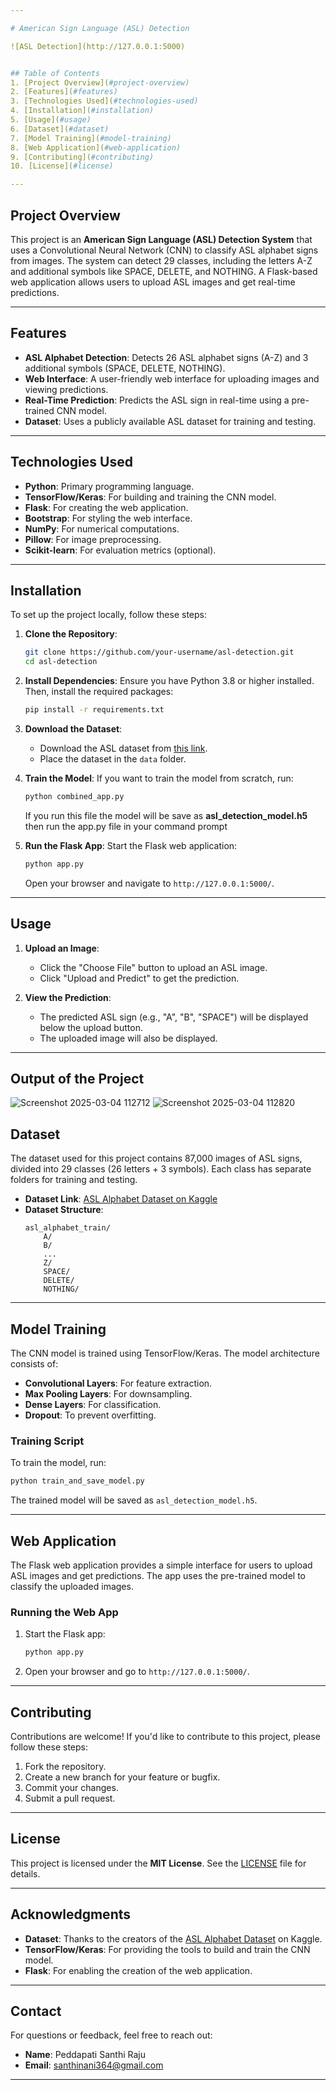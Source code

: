 ```yaml
---

# American Sign Language (ASL) Detection

![ASL Detection](http://127.0.0.1:5000)  


## Table of Contents
1. [Project Overview](#project-overview)
2. [Features](#features)
3. [Technologies Used](#technologies-used)
4. [Installation](#installation)
5. [Usage](#usage)
6. [Dataset](#dataset)
7. [Model Training](#model-training)
8. [Web Application](#web-application)
9. [Contributing](#contributing)
10. [License](#license)

---
```


## Project Overview
This project is an **American Sign Language (ASL) Detection System** that uses a Convolutional Neural Network (CNN) to classify ASL alphabet signs from images. The system can detect 29 classes, including the letters A-Z and additional symbols like SPACE, DELETE, and NOTHING. A Flask-based web application allows users to upload ASL images and get real-time predictions.

---

## Features
- **ASL Alphabet Detection**: Detects 26 ASL alphabet signs (A-Z) and 3 additional symbols (SPACE, DELETE, NOTHING).
- **Web Interface**: A user-friendly web interface for uploading images and viewing predictions.
- **Real-Time Prediction**: Predicts the ASL sign in real-time using a pre-trained CNN model.
- **Dataset**: Uses a publicly available ASL dataset for training and testing.

---

## Technologies Used
- **Python**: Primary programming language.
- **TensorFlow/Keras**: For building and training the CNN model.
- **Flask**: For creating the web application.
- **Bootstrap**: For styling the web interface.
- **NumPy**: For numerical computations.
- **Pillow**: For image preprocessing.
- **Scikit-learn**: For evaluation metrics (optional).

---

## Installation
To set up the project locally, follow these steps:

1. **Clone the Repository**:
   ```bash
   git clone https://github.com/your-username/asl-detection.git
   cd asl-detection
   ```

2. **Install Dependencies**:
   Ensure you have Python 3.8 or higher installed. Then, install the required packages:
   ```bash
   pip install -r requirements.txt
   ```

3. **Download the Dataset**:
   - Download the ASL dataset from [this link](https://www.kaggle.com/datasets/grassknoted/asl-alphabet).
   - Place the dataset in the `data` folder.

4. **Train the Model**:
   If you want to train the model from scratch, run:
   ```bash
   python combined_app.py
   ```
   If you run this file the model will be save as **asl_detection_model.h5** then run the app.py file in your command prompt

5. **Run the Flask App**:
   Start the Flask web application:
   ```bash
   python app.py
   ```
   Open your browser and navigate to `http://127.0.0.1:5000/`.

---

## Usage
1. **Upload an Image**:
   - Click the "Choose File" button to upload an ASL image.
   - Click "Upload and Predict" to get the prediction.

2. **View the Prediction**:
   - The predicted ASL sign (e.g., "A", "B", "SPACE") will be displayed below the upload button.
   - The uploaded image will also be displayed.

---

## Output of the Project
![Screenshot 2025-03-04 112712](https://github.com/user-attachments/assets/13ccc05d-1309-4c93-997a-b8039566dc8c)
![Screenshot 2025-03-04 112820](https://github.com/user-attachments/assets/3009f54c-56a4-4e6c-88e9-e2573d5544b9)



## Dataset
The dataset used for this project contains 87,000 images of ASL signs, divided into 29 classes (26 letters + 3 symbols). Each class has separate folders for training and testing.

- **Dataset Link**: [ASL Alphabet Dataset on Kaggle](https://www.kaggle.com/datasets/grassknoted/asl-alphabet)
- **Dataset Structure**:
  ```
  asl_alphabet_train/
      A/
      B/
      ...
      Z/
      SPACE/
      DELETE/
      NOTHING/
  ```

---

## Model Training
The CNN model is trained using TensorFlow/Keras. The model architecture consists of:
- **Convolutional Layers**: For feature extraction.
- **Max Pooling Layers**: For downsampling.
- **Dense Layers**: For classification.
- **Dropout**: To prevent overfitting.

### Training Script
To train the model, run:
```bash
python train_and_save_model.py
```
The trained model will be saved as `asl_detection_model.h5`.

---

## Web Application
The Flask web application provides a simple interface for users to upload ASL images and get predictions. The app uses the pre-trained model to classify the uploaded images.

### Running the Web App
1. Start the Flask app:
   ```bash
   python app.py
   ```
2. Open your browser and go to `http://127.0.0.1:5000/`.

---

## Contributing
Contributions are welcome! If you'd like to contribute to this project, please follow these steps:
1. Fork the repository.
2. Create a new branch for your feature or bugfix.
3. Commit your changes.
4. Submit a pull request.

---

## License
This project is licensed under the **MIT License**. See the [LICENSE](LICENSE) file for details.

---

## Acknowledgments
- **Dataset**: Thanks to the creators of the [ASL Alphabet Dataset](https://www.kaggle.com/datasets/grassknoted/asl-alphabet) on Kaggle.
- **TensorFlow/Keras**: For providing the tools to build and train the CNN model.
- **Flask**: For enabling the creation of the web application.

---

## Contact
For questions or feedback, feel free to reach out:
- **Name**: Peddapati Santhi Raju
- **Email**: santhinani364@gmail.com
---
